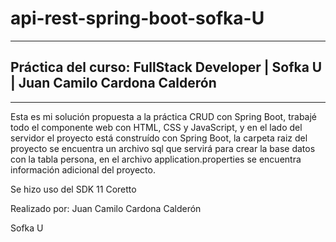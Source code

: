# api-rest-spring-boot-sofka-U

---

## Práctica del curso: FullStack Developer | Sofka U | Juan Camilo Cardona Calderón

---

Esta es mi solución propuesta a la práctica CRUD con Spring Boot, trabajé todo el componente web con HTML, CSS y JavaScript, y en
el lado del servidor el proyecto está construído con Spring Boot, la carpeta raiz del proyecto se encuentra un archivo sql que 
servirá para crear la base datos con la tabla persona, en el archivo application.properties se encuentra información adicional del proyecto.

Se hizo uso del SDK 11 Coretto

Realizado por: Juan Camilo Cardona Calderón

Sofka U
